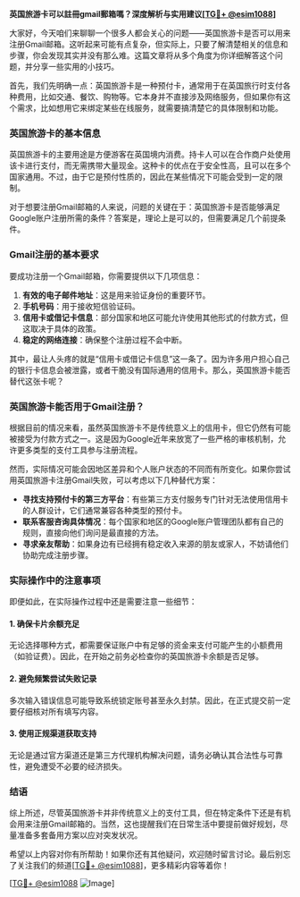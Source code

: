 **英国旅游卡可以註冊gmail郵箱嗎？深度解析与实用建议[[TG💪+ @esim1088](https://t.me/s/esim1088)]**

大家好，今天咱们来聊聊一个很多人都会关心的问题——英国旅游卡是否可以用来注册Gmail邮箱。这听起来可能有点复杂，但实际上，只要了解清楚相关的信息和步骤，你会发现其实并没有那么难。这篇文章将从多个角度为你详细解答这个问题，并分享一些实用的小技巧。

首先，我们先明确一点：英国旅游卡是一种预付卡，通常用于在英国旅行时支付各种费用，比如交通、餐饮、购物等。它本身并不直接涉及网络服务，但如果你有这个需求，比如想用它来绑定某些在线服务，就需要搞清楚它的具体限制和功能。

### 英国旅游卡的基本信息

英国旅游卡的主要用途是方便游客在英国境内消费。持卡人可以在合作商户处使用该卡进行支付，而无需携带大量现金。这种卡的优点在于安全性高，且可以在多个国家通用。不过，由于它是预付性质的，因此在某些情况下可能会受到一定的限制。

对于想要注册Gmail邮箱的人来说，问题的关键在于：英国旅游卡是否能够满足Google账户注册所需的条件？答案是，理论上是可以的，但需要满足几个前提条件。

### Gmail注册的基本要求

要成功注册一个Gmail邮箱，你需要提供以下几项信息：

1. **有效的电子邮件地址**：这是用来验证身份的重要环节。
2. **手机号码**：用于接收短信验证码。
3. **信用卡或借记卡信息**：部分国家和地区可能允许使用其他形式的付款方式，但这取决于具体的政策。
4. **稳定的网络连接**：确保整个注册过程不会中断。

其中，最让人头疼的就是“信用卡或借记卡信息”这一条了。因为许多用户担心自己的银行卡信息会被泄露，或者干脆没有国际通用的信用卡。那么，英国旅游卡能否替代这张卡呢？

### 英国旅游卡能否用于Gmail注册？

根据目前的情况来看，虽然英国旅游卡不是传统意义上的信用卡，但它仍然有可能被接受为付款方式之一。这是因为Google近年来放宽了一些严格的审核机制，允许更多类型的支付工具参与注册流程。

然而，实际情况可能会因地区差异和个人账户状态的不同而有所变化。如果你尝试用英国旅游卡注册Gmail失败，可以考虑以下几种替代方案：

- **寻找支持预付卡的第三方平台**：有些第三方支付服务专门针对无法使用信用卡的人群设计，它们通常兼容各种类型的预付卡。
- **联系客服咨询具体情况**：每个国家和地区的Google账户管理团队都有自己的规则，直接向他们询问是最直接的方法。
- **寻求亲友帮助**：如果身边有已经拥有稳定收入来源的朋友或家人，不妨请他们协助完成注册步骤。

### 实际操作中的注意事项

即便如此，在实际操作过程中还是需要注意一些细节：

#### 1. 确保卡片余额充足
无论选择哪种方式，都需要保证账户中有足够的资金来支付可能产生的小额费用（如验证费）。因此，在开始之前务必检查你的英国旅游卡余额是否足够。

#### 2. 避免频繁尝试失败记录
多次输入错误信息可能导致系统锁定账号甚至永久封禁。因此，在正式提交前一定要仔细核对所有填写内容。

#### 3. 使用正规渠道获取支持
无论是通过官方渠道还是第三方代理机构解决问题，请务必确认其合法性与可靠性，避免遭受不必要的经济损失。

### 结语

综上所述，尽管英国旅游卡并非传统意义上的支付工具，但在特定条件下还是有机会用来注册Gmail邮箱的。当然，这也提醒我们在日常生活中要提前做好规划，尽量准备多套备用方案以应对突发状况。

希望以上内容对你有所帮助！如果你还有其他疑问，欢迎随时留言讨论。最后别忘了关注我们的频道[[TG💪+ @esim1088](https://t.me/s/esim1088)]，更多精彩内容等着你！

[[TG💪+ @esim1088](https://t.me/s/esim1088) ![Image](https://i.postimg.cc/4NQfJmqS/Snipaste-2025-05-13-00-14-12.png)]